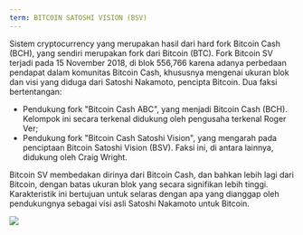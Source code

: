 ```yaml
---
term: BITCOIN SATOSHI VISION (BSV)
---
```


Sistem cryptocurrency yang merupakan hasil dari hard fork Bitcoin Cash (BCH), yang sendiri merupakan fork dari Bitcoin (BTC). Fork Bitcoin SV terjadi pada 15 November 2018, di blok 556,766 karena adanya perbedaan pendapat dalam komunitas Bitcoin Cash, khususnya mengenai ukuran blok dan visi yang diduga dari Satoshi Nakamoto, pencipta Bitcoin. Dua faksi bertentangan:
* Pendukung fork "Bitcoin Cash ABC", yang menjadi Bitcoin Cash (BCH). Kelompok ini secara terkenal didukung oleh pengusaha terkenal Roger Ver;
* Pendukung fork "Bitcoin Cash Satoshi Vision", yang mengarah pada penciptaan Bitcoin Satoshi Vision (BSV). Faksi ini, di antara lainnya, didukung oleh Craig Wright.

Bitcoin SV membedakan dirinya dari Bitcoin Cash, dan bahkan lebih lagi dari Bitcoin, dengan batas ukuran blok yang secara signifikan lebih tinggi. Karakteristik ini bertujuan untuk selaras dengan apa yang dianggap oleh pendukungnya sebagai visi asli Satoshi Nakamoto untuk Bitcoin.

![](../../dictionnaire/assets/50.png)